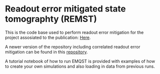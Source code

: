 # Readout error mitigated state tomographty (REMST)
This is the code base used to perform readout error mitigation for the project assosiated to the publication: [Here](https://www.nature.com/articles/s42005-024-01790-8).

A newer version of the repository including correlated readout error mitigation can be found in this [repository](https://github.com/AdrianAasen/REMQST).

A tutorial notebook of how to run EMQST is provided with examples of how to create your own simulations and also loading in data from previous runs.  


